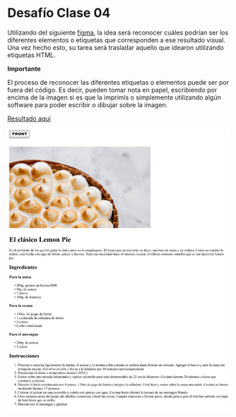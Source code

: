 # Desafío Clase 04

Utilizando del siguiente [figma](https://www.figma.com/file/E8Orh57Weqm2a4UuU4nmdT/Clase-05---Etiquetas?type=design&node-id=101-2&mode=design&t=ue8rhiAWeIjoMyyM-0), la idea será reconocer cuáles podrían ser los diferentes elementos o etiquetas que corresponden a ese resultado visual. Una vez hecho esto, su tarea será trasladar aquello que idearon utilizando etiquetas HTML.

**Importante**

El proceso de reconocer las diferentes etiquetas o elementos puede ser por fuera del código. Es decir, pueden tomar nota en papel, escribiendo por encima de la imagen si es que la imprimís o simplemente utilizando algún software para poder escribir o dibujar sobre la imagen.

[Resultado aquí](./sync/code/index.html)

![Diseño propuesto de maquetación](./clase04_design.png)